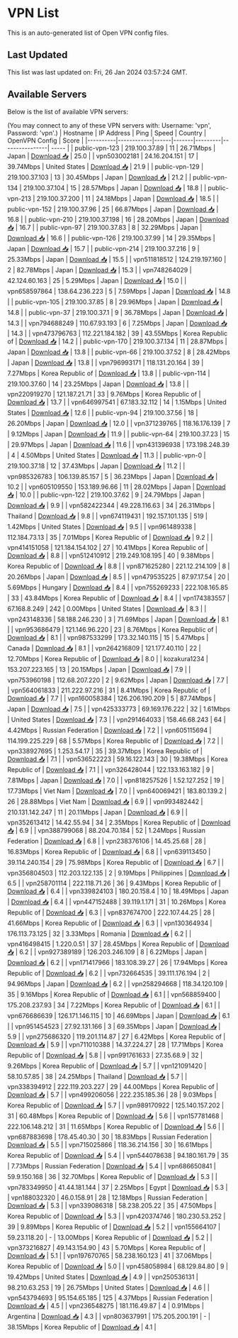 # VPN List

This is an auto-generated list of Open VPN config files.

## Last Updated

This list was last updated on: Fri, 26 Jan 2024 03:57:24 GMT.

## Available Servers

Below is the list of available VPN servers:

(You may connect to any of these VPN servers with: Username: 'vpn', Password: 'vpn'.)
| Hostname | IP Address | Ping | Speed | Country | OpenVPN Config | Score |
|----------|------------|------|-------|---------|----------------| ----- |
| public-vpn-123 | 219.100.37.89 | 11 | 26.71Mbps | Japan | [Download 📥](./configs/server_0_JP.ovpn) | 25.0 |
| vpn503002181 | 24.16.204.151 | 17 | 39.74Mbps | United States | [Download 📥](./configs/server_1_US.ovpn) | 21.9 |
| public-vpn-129 | 219.100.37.103 | 13 | 30.45Mbps | Japan | [Download 📥](./configs/server_2_JP.ovpn) | 21.2 |
| public-vpn-134 | 219.100.37.104 | 15 | 28.57Mbps | Japan | [Download 📥](./configs/server_3_JP.ovpn) | 18.8 |
| public-vpn-213 | 219.100.37.200 | 11 | 24.18Mbps | Japan | [Download 📥](./configs/server_4_JP.ovpn) | 18.5 |
| public-vpn-152 | 219.100.37.96 | 25 | 66.87Mbps | Japan | [Download 📥](./configs/server_5_JP.ovpn) | 16.8 |
| public-vpn-210 | 219.100.37.198 | 16 | 28.20Mbps | Japan | [Download 📥](./configs/server_6_JP.ovpn) | 16.7 |
| public-vpn-97 | 219.100.37.83 | 8 | 32.29Mbps | Japan | [Download 📥](./configs/server_7_JP.ovpn) | 16.6 |
| public-vpn-126 | 219.100.37.99 | 14 | 29.35Mbps | Japan | [Download 📥](./configs/server_8_JP.ovpn) | 15.7 |
| public-vpn-214 | 219.100.37.216 | 9 | 25.33Mbps | Japan | [Download 📥](./configs/server_9_JP.ovpn) | 15.5 |
| vpn511818512 | 124.219.197.160 | 2 | 82.78Mbps | Japan | [Download 📥](./configs/server_10_JP.ovpn) | 15.3 |
| vpn748264029 | 42.124.60.163 | 25 | 5.29Mbps | Japan | [Download 📥](./configs/server_11_JP.ovpn) | 15.0 |
| vpn658597864 | 138.64.236.223 | 5 | 7.59Mbps | Japan | [Download 📥](./configs/server_12_JP.ovpn) | 14.8 |
| public-vpn-105 | 219.100.37.85 | 8 | 29.96Mbps | Japan | [Download 📥](./configs/server_13_JP.ovpn) | 14.8 |
| public-vpn-37 | 219.100.37.1 | 9 | 36.78Mbps | Japan | [Download 📥](./configs/server_14_JP.ovpn) | 14.3 |
| vpn794688249 | 110.67.93.193 | 6 | 7.25Mbps | Japan | [Download 📥](./configs/server_15_JP.ovpn) | 14.3 |
| vpn473796763 | 112.221.184.182 | 39 | 43.55Mbps | Korea Republic of | [Download 📥](./configs/server_16_KR.ovpn) | 14.2 |
| public-vpn-170 | 219.100.37.134 | 11 | 28.87Mbps | Japan | [Download 📥](./configs/server_17_JP.ovpn) | 13.8 |
| public-vpn-66 | 219.100.37.52 | 8 | 28.42Mbps | Japan | [Download 📥](./configs/server_18_JP.ovpn) | 13.8 |
| vpn796993171 | 118.131.20.164 | 39 | 7.27Mbps | Korea Republic of | [Download 📥](./configs/server_19_KR.ovpn) | 13.8 |
| public-vpn-114 | 219.100.37.60 | 14 | 23.25Mbps | Japan | [Download 📥](./configs/server_20_JP.ovpn) | 13.8 |
| vpn220919270 | 121.187.21.71 | 33 | 9.76Mbps | Korea Republic of | [Download 📥](./configs/server_21_KR.ovpn) | 13.7 |
| vpn646997541 | 67.183.32.112 | 14 | 1.15Mbps | United States | [Download 📥](./configs/server_22_US.ovpn) | 12.6 |
| public-vpn-94 | 219.100.37.56 | 18 | 26.20Mbps | Japan | [Download 📥](./configs/server_23_JP.ovpn) | 12.0 |
| vpn371239765 | 118.16.176.139 | 7 | 9.12Mbps | Japan | [Download 📥](./configs/server_24_JP.ovpn) | 11.9 |
| public-vpn-64 | 219.100.37.23 | 15 | 29.97Mbps | Japan | [Download 📥](./configs/server_25_JP.ovpn) | 11.6 |
| vpn431396938 | 173.198.248.39 | 4 | 4.50Mbps | United States | [Download 📥](./configs/server_26_US.ovpn) | 11.3 |
| public-vpn-0 | 219.100.37.18 | 12 | 37.43Mbps | Japan | [Download 📥](./configs/server_27_JP.ovpn) | 11.2 |
| vpn985326783 | 106.139.85.157 | 5 | 36.23Mbps | Japan | [Download 📥](./configs/server_28_JP.ovpn) | 10.2 |
| vpn605109550 | 153.189.96.66 | 11 | 28.02Mbps | Japan | [Download 📥](./configs/server_29_JP.ovpn) | 10.0 |
| public-vpn-122 | 219.100.37.62 | 9 | 24.79Mbps | Japan | [Download 📥](./configs/server_30_JP.ovpn) | 9.9 |
| vpn582422344 | 49.228.116.63 | 34 | 26.31Mbps | Thailand | [Download 📥](./configs/server_31_TH.ovpn) | 9.8 |
| vpn674119431 | 192.157.101.135 | 519 | 1.42Mbps | United States | [Download 📥](./configs/server_32_US.ovpn) | 9.5 |
| vpn961489338 | 112.184.73.13 | 35 | 7.01Mbps | Korea Republic of | [Download 📥](./configs/server_33_KR.ovpn) | 9.2 |
| vpn414151058 | 121.184.154.102 | 27 | 10.41Mbps | Korea Republic of | [Download 📥](./configs/server_34_KR.ovpn) | 8.8 |
| vpn512410912 | 219.249.108.195 | 40 | 9.38Mbps | Korea Republic of | [Download 📥](./configs/server_35_KR.ovpn) | 8.8 |
| vpn871625280 | 221.12.214.109 | 8 | 20.26Mbps | Japan | [Download 📥](./configs/server_36_JP.ovpn) | 8.5 |
| vpn479535225 | 87.97.17.54 | 20 | 5.69Mbps | Hungary | [Download 📥](./configs/server_37_HU.ovpn) | 8.4 |
| vpn755269233 | 222.108.165.85 | 33 | 43.84Mbps | Korea Republic of | [Download 📥](./configs/server_38_KR.ovpn) | 8.4 |
| vpn174383557 | 67.168.8.249 | 242 | 0.00Mbps | United States | [Download 📥](./configs/server_39_US.ovpn) | 8.3 |
| vpn243148336 | 58.188.246.230 | 3 | 71.69Mbps | Japan | [Download 📥](./configs/server_40_JP.ovpn) | 8.1 |
| vpn953686479 | 121.146.96.220 | 23 | 8.76Mbps | Korea Republic of | [Download 📥](./configs/server_41_KR.ovpn) | 8.1 |
| vpn987533299 | 173.32.140.115 | 15 | 5.47Mbps | Canada | [Download 📥](./configs/server_42_CA.ovpn) | 8.1 |
| vpn264216809 | 121.177.40.110 | 22 | 12.70Mbps | Korea Republic of | [Download 📥](./configs/server_43_KR.ovpn) | 8.0 |
| kozakura1234 | 153.207.223.165 | 13 | 20.15Mbps | Japan | [Download 📥](./configs/server_44_JP.ovpn) | 7.9 |
| vpn753960198 | 112.68.207.220 | 2 | 9.62Mbps | Japan | [Download 📥](./configs/server_45_JP.ovpn) | 7.7 |
| vpn564061833 | 211.222.97.216 | 31 | 8.41Mbps | Korea Republic of | [Download 📥](./configs/server_46_KR.ovpn) | 7.7 |
| vpn160058384 | 126.206.190.209 | 5 | 87.74Mbps | Japan | [Download 📥](./configs/server_47_JP.ovpn) | 7.5 |
| vpn425333773 | 69.169.176.222 | 32 | 1.61Mbps | United States | [Download 📥](./configs/server_48_US.ovpn) | 7.3 |
| vpn291464033 | 158.46.68.243 | 64 | 4.42Mbps | Russian Federation | [Download 📥](./configs/server_49_RU.ovpn) | 7.2 |
| vpn605115694 | 114.199.225.229 | 68 | 5.57Mbps | Korea Republic of | [Download 📥](./configs/server_50_KR.ovpn) | 7.2 |
| vpn338927695 | 1.253.54.17 | 35 | 39.37Mbps | Korea Republic of | [Download 📥](./configs/server_51_KR.ovpn) | 7.1 |
| vpn536522223 | 59.16.122.143 | 30 | 19.38Mbps | Korea Republic of | [Download 📥](./configs/server_52_KR.ovpn) | 7.1 |
| vpn326428044 | 122.133.163.182 | 9 | 7.81Mbps | Japan | [Download 📥](./configs/server_53_JP.ovpn) | 7.0 |
| vpn818257526 | 1.52.127.252 | 19 | 17.73Mbps | Viet Nam | [Download 📥](./configs/server_54_VN.ovpn) | 7.0 |
| vpn640069421 | 183.80.139.2 | 26 | 28.88Mbps | Viet Nam | [Download 📥](./configs/server_55_VN.ovpn) | 6.9 |
| vpn993482442 | 210.131.142.247 | 11 | 20.11Mbps | Japan | [Download 📥](./configs/server_56_JP.ovpn) | 6.9 |
| vpn352613412 | 14.42.55.94 | 34 | 2.35Mbps | Korea Republic of | [Download 📥](./configs/server_57_KR.ovpn) | 6.9 |
| vpn388799068 | 88.204.70.184 | 52 | 1.24Mbps | Russian Federation | [Download 📥](./configs/server_58_RU.ovpn) | 6.8 |
| vpn238376106 | 14.45.25.68 | 28 | 16.83Mbps | Korea Republic of | [Download 📥](./configs/server_59_KR.ovpn) | 6.8 |
| vpn639113450 | 39.114.240.154 | 29 | 75.98Mbps | Korea Republic of | [Download 📥](./configs/server_60_KR.ovpn) | 6.7 |
| vpn356804503 | 112.203.122.135 | 2 | 9.19Mbps | Philippines | [Download 📥](./configs/server_61_PH.ovpn) | 6.5 |
| vpn258701114 | 222.118.71.26 | 36 | 9.43Mbps | Korea Republic of | [Download 📥](./configs/server_62_KR.ovpn) | 6.4 |
| vpn339824103 | 180.20.158.4 | 10 | 18.49Mbps | Japan | [Download 📥](./configs/server_63_JP.ovpn) | 6.4 |
| vpn447152488 | 39.119.1.171 | 31 | 10.26Mbps | Korea Republic of | [Download 📥](./configs/server_64_KR.ovpn) | 6.3 |
| vpn837674700 | 222.107.44.25 | 28 | 41.66Mbps | Korea Republic of | [Download 📥](./configs/server_65_KR.ovpn) | 6.3 |
| vpn130364934 | 176.113.73.125 | 32 | 3.33Mbps | Romania | [Download 📥](./configs/server_66_RO.ovpn) | 6.2 |
| vpn416498415 | 1.220.0.51 | 37 | 28.45Mbps | Korea Republic of | [Download 📥](./configs/server_67_KR.ovpn) | 6.2 |
| vpn927389189 | 126.203.246.109 | 8 | 6.22Mbps | Japan | [Download 📥](./configs/server_68_JP.ovpn) | 6.2 |
| vpn171417966 | 183.108.39.27 | 26 | 17.94Mbps | Korea Republic of | [Download 📥](./configs/server_69_KR.ovpn) | 6.2 |
| vpn732664535 | 39.111.176.194 | 2 | 94.96Mbps | Japan | [Download 📥](./configs/server_70_JP.ovpn) | 6.2 |
| vpn258294668 | 118.34.120.109 | 35 | 9.16Mbps | Korea Republic of | [Download 📥](./configs/server_71_KR.ovpn) | 6.1 |
| vpn568859400 | 175.208.237.93 | 34 | 7.22Mbps | Korea Republic of | [Download 📥](./configs/server_72_KR.ovpn) | 6.1 |
| vpn676686639 | 126.171.146.115 | 10 | 46.69Mbps | Japan | [Download 📥](./configs/server_73_JP.ovpn) | 6.1 |
| vpn951454523 | 27.92.131.166 | 3 | 69.35Mbps | Japan | [Download 📥](./configs/server_74_JP.ovpn) | 5.9 |
| vpn275686320 | 119.201.114.87 | 27 | 6.42Mbps | Korea Republic of | [Download 📥](./configs/server_75_KR.ovpn) | 5.9 |
| vpn711010388 | 14.37.224.27 | 28 | 17.71Mbps | Korea Republic of | [Download 📥](./configs/server_76_KR.ovpn) | 5.8 |
| vpn991761633 | 27.35.68.9 | 32 | 9.26Mbps | Korea Republic of | [Download 📥](./configs/server_77_KR.ovpn) | 5.7 |
| vpn121091420 | 58.10.57.85 | 38 | 24.25Mbps | Thailand | [Download 📥](./configs/server_78_TH.ovpn) | 5.7 |
| vpn338394912 | 222.119.203.227 | 29 | 44.00Mbps | Korea Republic of | [Download 📥](./configs/server_79_KR.ovpn) | 5.7 |
| vpn499206056 | 222.235.185.36 | 28 | 9.03Mbps | Korea Republic of | [Download 📥](./configs/server_80_KR.ovpn) | 5.7 |
| vpn989170922 | 125.140.157.202 | 31 | 60.48Mbps | Korea Republic of | [Download 📥](./configs/server_81_KR.ovpn) | 5.6 |
| vpn157781468 | 222.106.148.212 | 31 | 11.65Mbps | Korea Republic of | [Download 📥](./configs/server_82_KR.ovpn) | 5.6 |
| vpn687883698 | 178.45.40.30 | 30 | 18.83Mbps | Russian Federation | [Download 📥](./configs/server_83_RU.ovpn) | 5.5 |
| vpn715025866 | 118.36.214.156 | 30 | 16.61Mbps | Korea Republic of | [Download 📥](./configs/server_84_KR.ovpn) | 5.4 |
| vpn544078638 | 94.180.161.79 | 35 | 7.73Mbps | Russian Federation | [Download 📥](./configs/server_85_RU.ovpn) | 5.4 |
| vpn686650841 | 59.9.150.168 | 36 | 32.70Mbps | Korea Republic of | [Download 📥](./configs/server_86_KR.ovpn) | 5.3 |
| vpn783349950 | 41.44.181.144 | 37 | 2.25Mbps | Egypt | [Download 📥](./configs/server_87_EG.ovpn) | 5.3 |
| vpn188032320 | 46.0.158.91 | 28 | 12.18Mbps | Russian Federation | [Download 📥](./configs/server_88_RU.ovpn) | 5.3 |
| vpn339086318 | 58.238.205.22 | 35 | 47.50Mbps | Korea Republic of | [Download 📥](./configs/server_89_KR.ovpn) | 5.3 |
| vpn420374746 | 180.230.53.252 | 39 | 9.89Mbps | Korea Republic of | [Download 📥](./configs/server_90_KR.ovpn) | 5.2 |
| vpn155664107 | 59.23.118.20 | - | 13.00Mbps | Korea Republic of | [Download 📥](./configs/server_91_KR.ovpn) | 5.2 |
| vpn373216827 | 49.143.154.90 | 43 | 5.70Mbps | Korea Republic of | [Download 📥](./configs/server_92_KR.ovpn) | 5.1 |
| vpn197670765 | 58.238.160.123 | 41 | 37.06Mbps | Korea Republic of | [Download 📥](./configs/server_93_KR.ovpn) | 5.0 |
| vpn458058984 | 68.129.84.80 | 9 | 19.42Mbps | United States | [Download 📥](./configs/server_94_US.ovpn) | 4.9 |
| vpn250536131 | 98.210.63.253 | 19 | 26.75Mbps | United States | [Download 📥](./configs/server_95_US.ovpn) | 4.6 |
| vpn543794693 | 95.154.65.185 | 125 | 4.37Mbps | Russian Federation | [Download 📥](./configs/server_96_RU.ovpn) | 4.5 |
| vpn236548275 | 181.116.49.87 | 4 | 0.91Mbps | Argentina | [Download 📥](./configs/server_97_AR.ovpn) | 4.3 |
| vpn803637991 | 175.205.200.191 | - | 38.15Mbps | Korea Republic of | [Download 📥](./configs/server_98_KR.ovpn) | 4.1 |
